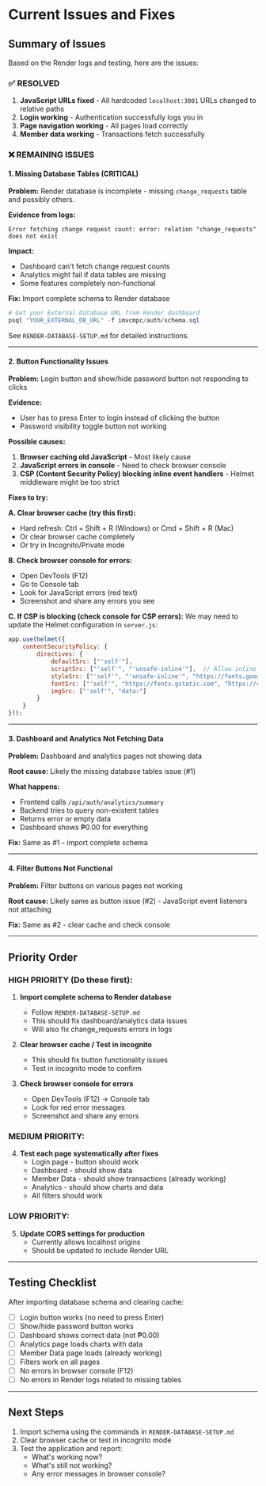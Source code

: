 # Current Issues and Fixes

## Summary of Issues

Based on the Render logs and testing, here are the issues:

### ✅ RESOLVED
1. **JavaScript URLs fixed** - All hardcoded `localhost:3001` URLs changed to relative paths
2. **Login working** - Authentication successfully logs you in
3. **Page navigation working** - All pages load correctly
4. **Member data working** - Transactions fetch successfully

### ❌ REMAINING ISSUES

#### 1. Missing Database Tables (CRITICAL)
**Problem:** Render database is incomplete - missing `change_requests` table and possibly others.

**Evidence from logs:**
```
Error fetching change request count: error: relation "change_requests" does not exist
```

**Impact:**
- Dashboard can't fetch change request counts
- Analytics might fail if data tables are missing
- Some features completely non-functional

**Fix:** Import complete schema to Render database
```powershell
# Get your External Database URL from Render dashboard
psql "YOUR_EXTERNAL_DB_URL" -f imvcmpc/auth/schema.sql
```

See `RENDER-DATABASE-SETUP.md` for detailed instructions.

---

#### 2. Button Functionality Issues
**Problem:** Login button and show/hide password button not responding to clicks

**Evidence:**
- User has to press Enter to login instead of clicking the button
- Password visibility toggle button not working

**Possible causes:**
1. **Browser caching old JavaScript** - Most likely cause
2. **JavaScript errors in console** - Need to check browser console
3. **CSP (Content Security Policy) blocking inline event handlers** - Helmet middleware might be too strict

**Fixes to try:**

**A. Clear browser cache (try this first):**
- Hard refresh: Ctrl + Shift + R (Windows) or Cmd + Shift + R (Mac)
- Or clear browser cache completely
- Or try in Incognito/Private mode

**B. Check browser console for errors:**
- Open DevTools (F12)
- Go to Console tab
- Look for JavaScript errors (red text)
- Screenshot and share any errors you see

**C. If CSP is blocking (check console for CSP errors):**
We may need to update the Helmet configuration in `server.js`:
```javascript
app.use(helmet({
    contentSecurityPolicy: {
        directives: {
            defaultSrc: ["'self'"],
            scriptSrc: ["'self'", "'unsafe-inline'"],  // Allow inline event handlers
            styleSrc: ["'self'", "'unsafe-inline'", "https://fonts.googleapis.com", "https://cdnjs.cloudflare.com"],
            fontSrc: ["'self'", "https://fonts.gstatic.com", "https://cdnjs.cloudflare.com"],
            imgSrc: ["'self'", "data:"]
        }
    }
}));
```

---

#### 3. Dashboard and Analytics Not Fetching Data
**Problem:** Dashboard and analytics pages not showing data

**Root cause:** Likely the missing database tables issue (#1)

**What happens:**
- Frontend calls `/api/auth/analytics/summary`
- Backend tries to query non-existent tables
- Returns error or empty data
- Dashboard shows ₱0.00 for everything

**Fix:** Same as #1 - import complete schema

---

#### 4. Filter Buttons Not Functional
**Problem:** Filter buttons on various pages not working

**Root cause:** Likely same as button issue (#2) - JavaScript event listeners not attaching

**Fix:** Same as #2 - clear cache and check console

---

## Priority Order

### HIGH PRIORITY (Do these first):

1. **Import complete schema to Render database**
   - Follow `RENDER-DATABASE-SETUP.md`
   - This should fix dashboard/analytics data issues
   - Will also fix change_requests errors in logs

2. **Clear browser cache / Test in incognito**
   - This should fix button functionality issues
   - Test in incognito mode to confirm

3. **Check browser console for errors**
   - Open DevTools (F12) → Console tab
   - Look for red error messages
   - Screenshot and share any errors

### MEDIUM PRIORITY:

4. **Test each page systematically after fixes**
   - Login page - button should work
   - Dashboard - should show data
   - Member Data - should show transactions (already working)
   - Analytics - should show charts and data
   - All filters should work

### LOW PRIORITY:

5. **Update CORS settings for production**
   - Currently allows localhost origins
   - Should be updated to include Render URL

---

## Testing Checklist

After importing database schema and clearing cache:

- [ ] Login button works (no need to press Enter)
- [ ] Show/hide password button works
- [ ] Dashboard shows correct data (not ₱0.00)
- [ ] Analytics page loads charts with data
- [ ] Member Data page loads (already working)
- [ ] Filters work on all pages
- [ ] No errors in browser console (F12)
- [ ] No errors in Render logs related to missing tables

---

## Next Steps

1. Import schema using the commands in `RENDER-DATABASE-SETUP.md`
2. Clear browser cache or test in incognito mode
3. Test the application and report:
   - What's working now?
   - What's still not working?
   - Any error messages in browser console?

